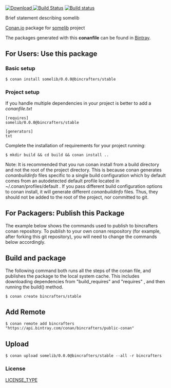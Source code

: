 [ ![Download](https://api.bintray.com/packages/bincrafters/public-conan/somelib%3Abincrafters/images/download.svg?version=2.9.1%3Astable) ](https://bintray.com/bincrafters/public-conan/somelib%3Abincrafters/2.9.1%3Astable/link)
[![Build Status](https://travis-ci.org/bincrafters/conan-somelib.svg?branch=stable%2F2.9.1)](https://travis-ci.org/bincrafters/conan-somelib)
[![Build status](https://ci.appveyor.com/api/projects/status/a5snyovachh6e8nh?svg=true)](https://ci.appveyor.com/project/BinCrafters/conan-somelib)

Brief statement describing somelib

[Conan.io](https://conan.io) package for [somelib](https://github.com/someauthor/somelib) project

The packages generated with this **conanfile** can be found in [Bintray](https://bintray.com/bincrafters/public-conan/somelib%3Abincrafters).

## For Users: Use this package

### Basic setup

    $ conan install somelib/0.0.0@bincrafters/stable

### Project setup

If you handle multiple dependencies in your project is better to add a *conanfile.txt*

    [requires]
    somelib/0.0.0@bincrafters/stable

    [generators]
    txt

Complete the installation of requirements for your project running:

    $ mkdir build && cd build && conan install ..

Note: It is recommended that you run conan install from a build directory and not the root of the project directory.  This is because conan generates *conanbuildinfo* files specific to a single build configuration which by default comes from an autodetected default profile located in ~/.conan/profiles/default .  If you pass different build configuration options to conan install, it will generate different *conanbuildinfo* files.  Thus, they should not be added to the root of the project, nor committed to git.

## For Packagers: Publish this Package

The example below shows the commands used to publish to bincrafters conan repository. To publish to your own conan respository (for example, after forking this git repository), you will need to change the commands below accordingly.

## Build and package

The following command both runs all the steps of the conan file, and publishes the package to the local system cache.  This includes downloading dependencies from "build_requires" and "requires" , and then running the build() method.

    $ conan create bincrafters/stable

## Add Remote

    $ conan remote add bincrafters "https://api.bintray.com/conan/bincrafters/public-conan"

## Upload

    $ conan upload somelib/0.0.0@bincrafters/stable --all -r bincrafters

### License
[LICENSE_TYPE](https://github.com/someauthor/somelib/blob/master/LICENSE)
